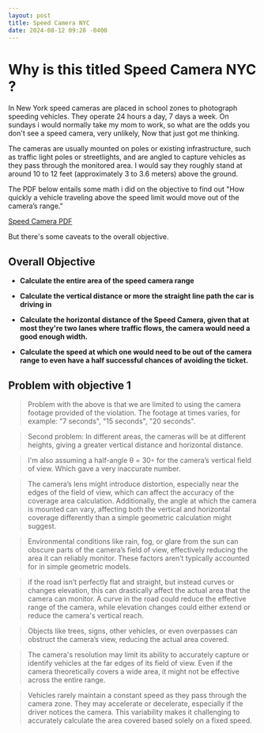 ```yaml
---
layout: post
title: Speed Camera NYC
date: 2024-08-12 09:28 -0400
---
```



# Why is this titled Speed Camera NYC ?

In New York speed cameras are placed in school zones to photograph speeding vehicles. They operate 24 hours a day, 7 days a week. On sundays i would normally take my mom to work, so what are the odds you don't see a speed camera, very unlikely, Now that just got me thinking.

The cameras are usually mounted on poles or existing infrastructure, such as traffic light poles or streetlights, and are angled to capture vehicles as they pass through the monitored area. I would say they roughly stand at around 10 to 12 feet (approximately 3 to 3.6 meters) above the ground.


The PDF below entails some math i did on the objective to find out "How quickly a vehicle traveling above the speed limit would move out of the camera’s range."

[Speed Camera PDF](/assets/Speed_Camera.pdf)

But there's some caveats to the overall objective. 

## Overall Objective

- **Calculate the entire area of the speed camera range**

- **Calculate the vertical distance or more the straight line path the car is driving in**

- **Calculate the horizontal distance of the Speed Camera, given that at most they're two lanes where traffic flows, the camera would need a good enough width.**

- **Calculate the speed at which one would need to be out of the camera range to even have a half successful chances of avoiding the ticket.**

## Problem with objective 1
  > Problem with the above is that we are limited to using the camera footage provided of the violation. The footage at times varies, for example: "7 seconds", "15 seconds", "20 seconds". 

  > Second problem: In different areas, the cameras will be at different heights, giving a greater vertical distance and horizontal distance.

  > I'm also assuming a half-angle θ = 30◦ for the camera’s vertical field of view. Which gave a very inaccurate number.

  > The camera’s lens might introduce distortion, especially near the edges of the field of view, which can affect the accuracy of the coverage area calculation. Additionally, the angle at which the camera is mounted can vary, affecting both the vertical and horizontal coverage differently than a simple geometric calculation might suggest.

  > Environmental conditions like rain, fog, or glare from the sun can obscure parts of the camera’s field of view, effectively reducing the area it can reliably monitor. These factors aren’t typically accounted for in simple geometric models.

  > if the road isn’t perfectly flat and straight, but instead curves or changes elevation, this can drastically affect the actual area that the camera can monitor. A curve in the road could reduce the effective range of the camera, while elevation changes could either extend or reduce the camera's vertical reach.

  > Objects like trees, signs, other vehicles, or even overpasses can obstruct the camera’s view, reducing the actual area covered.

  > The camera's resolution may limit its ability to accurately capture or identify vehicles at the far edges of its field of view. Even if the camera theoretically covers a wide area, it might not be effective across the entire range.

  > Vehicles rarely maintain a constant speed as they pass through the camera zone. They may accelerate or decelerate, especially if the driver notices the camera. This variability makes it challenging to accurately calculate the area covered based solely on a fixed speed.

